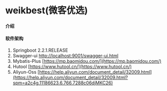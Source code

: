 # weikbest(微客优选)

#### 介绍

#### 软件架构
1. Springboot 2.2.1.RELEASE
2. Swagger-ui [http://localhost:9001/swagger-ui.html](http://localhost:9001/swagger-ui.html)
3. Mybatis-Plus [https://mp.baomidou.com/](https://mp.baomidou.com/)
4. Hutool [https://www.hutool.cn/](https://www.hutool.cn/)
5. Aliyun-Oss [https://help.aliyun.com/document_detail/32009.html](https://help.aliyun.com/document_detail/32009.html?spm=a2c4g.11186623.6.766.7288c06djMKC26)



